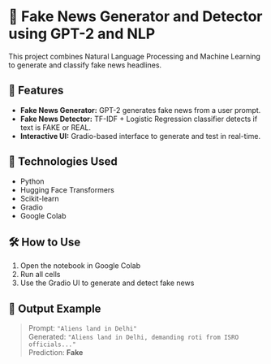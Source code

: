 # 📰 Fake News Generator and Detector using GPT-2 and NLP

This project combines Natural Language Processing and Machine Learning to generate and classify fake news headlines.

## 🧠 Features
- **Fake News Generator:** GPT-2 generates fake news from a user prompt.
- **Fake News Detector:** TF-IDF + Logistic Regression classifier detects if text is FAKE or REAL.
- **Interactive UI:** Gradio-based interface to generate and test in real-time.

## 🚀 Technologies Used
- Python
- Hugging Face Transformers
- Scikit-learn
- Gradio
- Google Colab

## 🛠 How to Use
1. Open the notebook in Google Colab
2. Run all cells
3. Use the Gradio UI to generate and detect fake news

## 📸 Output Example
> Prompt: `"Aliens land in Delhi"`  
> Generated: `"Aliens land in Delhi, demanding roti from ISRO officials..."`  
> Prediction: **Fake**
